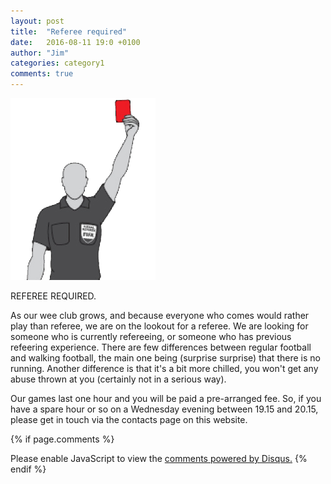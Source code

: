 ```yaml
---
layout: post
title:  "Referee required"
date:   2016-08-11 19:0 +0100
author: "Jim"
categories: category1
comments: true
---
```


![Referee required](/assets/ref1.png)

REFEREE REQUIRED.

As our wee club grows, and because everyone who comes would rather play than referee, we are on the lookout for a referee.
We are<!--more--> looking for someone who is currently refereeing, or someone who has previous refeering experience. 
There are few differences between regular football and walking football, the main one being (surprise surprise) that there is no running. Another difference is that it's a bit more chilled, you won't get any
abuse thrown at you (certainly not in a serious way).

Our games last one hour and you will be paid a pre-arranged fee. So, if you have a spare hour or so on a Wednesday evening between 19.15 and 20.15, please get in touch via the contacts page on this website.

{% if page.comments %}
<div id="disqus_thread"></div>
<script>
    /**
     *  RECOMMENDED CONFIGURATION VARIABLES: EDIT AND UNCOMMENT THE SECTION BELOW TO INSERT DYNAMIC VALUES FROM YOUR PLATFORM OR CMS.
     *  LEARN WHY DEFINING THESE VARIABLES IS IMPORTANT: https://disqus.com/admin/universalcode/#configuration-variables
     */
    /*
    var disqus_config = function () {
        this.page.url = index.html;  // Replace PAGE_URL with your page's canonical URL variable
        this.page.identifier = PAGE_IDENTIFIER; // Replace PAGE_IDENTIFIER with your page's unique identifier variable
    };
    */
    (function() {  // DON'T EDIT BELOW THIS LINE
        var d = document, s = d.createElement('script');
        
        s.src = '//arbroathwalkingfootball.disqus.com/embed.js';
        
        s.setAttribute('data-timestamp', +new Date());
        (d.head || d.body).appendChild(s);
    })();
</script>
<noscript>Please enable JavaScript to view the <a href="https://disqus.com/?ref_noscript" rel="nofollow">comments powered by Disqus.</a></noscript>
{% endif %}  


